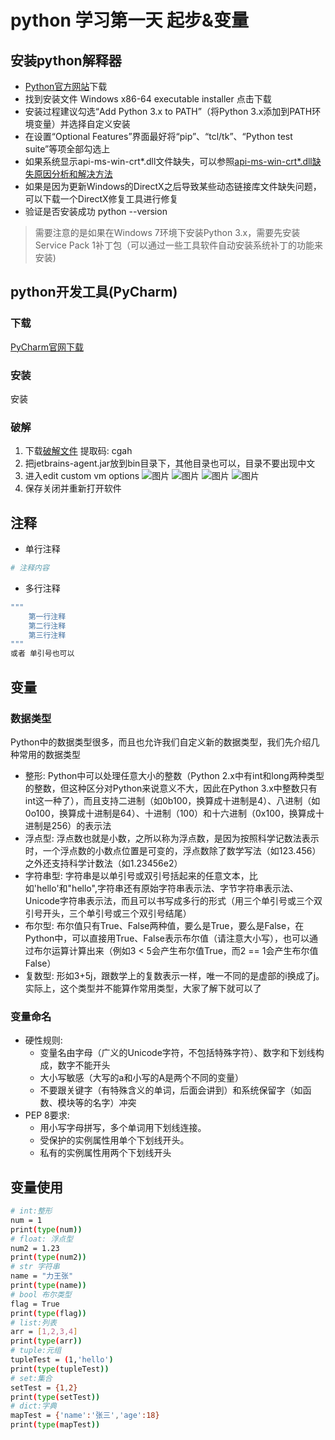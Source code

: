# python 学习第一天 起步&变量
## 安装python解释器 
- [Python官方网站](https://www.python.org/downloads/)下载
- 找到安装文件 Windows x86-64 executable installer 点击下载
- 安装过程建议勾选“Add Python 3.x to PATH”（将Python 3.x添加到PATH环境变量）并选择自定义安装
- 在设置“Optional Features”界面最好将“pip”、“tcl/tk”、“Python test suite”等项全部勾选上
- 如果系统显示api-ms-win-crt*.dll文件缺失，可以参照[api-ms-win-crt*.dll缺失原因分析和解决方法](https://zhuanlan.zhihu.com/p/32087135)
- 如果是因为更新Windows的DirectX之后导致某些动态链接库文件缺失问题，可以下载一个DirectX修复工具进行修复
- 验证是否安装成功 python --version
> 需要注意的是如果在Windows 7环境下安装Python 3.x，需要先安装Service Pack 1补丁包（可以通过一些工具软件自动安装系统补丁的功能来安装)

## python开发工具(PyCharm)
### 下载
[PyCharm官网下载](http://www.jetbrains.com/pycharm/download/#section=windows)
### 安装
安装
### 破解
1. 下载[破解文件](https://pan.baidu.com/s/1ps4_CGWt0gwnYklA7aUxxQ) 提取码: cgah 
2. 把jetbrains-agent.jar放到bin目录下，其他目录也可以，目录不要出现中文
3. 进入edit custom vm options
![图片](/blog/images/python/1.png)
![图片](/blog/images/python/2.png)
![图片](/blog/images/python/3.png)
![图片](/blog/images/python/4.png)
4. 保存关闭并重新打开软件

## 注释
- 单行注释
```bash
# 注释内容
```
- 多行注释
```bash
"""
    第一行注释
    第二行注释
    第三行注释
"""
或者 单引号也可以
```
## 变量
### 数据类型
Python中的数据类型很多，而且也允许我们自定义新的数据类型，我们先介绍几种常用的数据类型
- 整形: Python中可以处理任意大小的整数（Python 2.x中有int和long两种类型的整数，但这种区分对Python来说意义不大，因此在Python 3.x中整数只有int这一种了），而且支持二进制（如0b100，换算成十进制是4）、八进制（如0o100，换算成十进制是64）、十进制（100）和十六进制（0x100，换算成十进制是256）的表示法
- 浮点型: 浮点数也就是小数，之所以称为浮点数，是因为按照科学记数法表示时，一个浮点数的小数点位置是可变的，浮点数除了数学写法（如123.456）之外还支持科学计数法（如1.23456e2）
- 字符串型: 字符串是以单引号或双引号括起来的任意文本，比如'hello'和"hello",字符串还有原始字符串表示法、字节字符串表示法、Unicode字符串表示法，而且可以书写成多行的形式（用三个单引号或三个双引号开头，三个单引号或三个双引号结尾）
- 布尔型: 布尔值只有True、False两种值，要么是True，要么是False，在Python中，可以直接用True、False表示布尔值（请注意大小写），也可以通过布尔运算计算出来（例如3 < 5会产生布尔值True，而2 == 1会产生布尔值False）
- 复数型: 形如3+5j，跟数学上的复数表示一样，唯一不同的是虚部的i换成了j。实际上，这个类型并不能算作常用类型，大家了解下就可以了

### 变量命名
- 硬性规则:
  - 变量名由字母（广义的Unicode字符，不包括特殊字符）、数字和下划线构成，数字不能开头
  - 大小写敏感（大写的a和小写的A是两个不同的变量）
  - 不要跟关键字（有特殊含义的单词，后面会讲到）和系统保留字（如函数、模块等的名字）冲突
- PEP 8要求:
  - 用小写字母拼写，多个单词用下划线连接。
  - 受保护的实例属性用单个下划线开头。
  - 私有的实例属性用两个下划线开头
## 变量使用
```bash
# int:整形
num = 1
print(type(num))
# float: 浮点型
num2 = 1.23
print(type(num2))
# str 字符串
name = "力王张"
print(type(name))
# bool 布尔类型
flag = True
print(type(flag))
# list:列表
arr = [1,2,3,4]
print(type(arr))
# tuple:元组
tupleTest = (1,'hello')
print(type(tupleTest))
# set:集合
setTest = {1,2}
print(type(setTest))
# dict:字典
mapTest = {'name':'张三','age':18}
print(type(mapTest))
```
